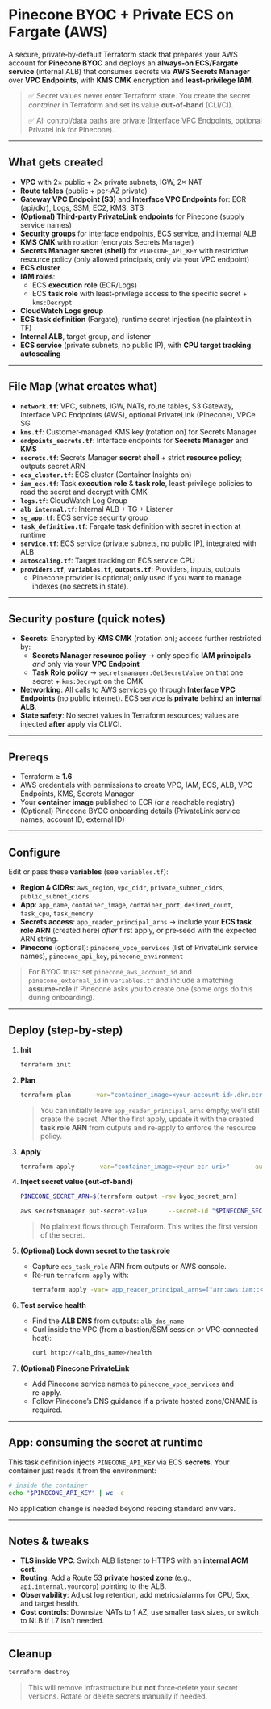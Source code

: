 # Pinecone BYOC + Private ECS on Fargate (AWS)

A secure, private‑by‑default Terraform stack that prepares your AWS account for **Pinecone BYOC** and deploys an **always‑on ECS/Fargate service** (internal ALB) that consumes secrets via **AWS Secrets Manager** over **VPC Endpoints**, with **KMS CMK** encryption and **least‑privilege IAM**.

> ✅ Secret values never enter Terraform state. You create the secret *container* in Terraform and set its value **out‑of‑band** (CLI/CI).
>
> ✅ All control/data paths are private (Interface VPC Endpoints, optional PrivateLink for Pinecone).

---

## What gets created

- **VPC** with 2× public + 2× private subnets, IGW, 2× NAT
- **Route tables** (public + per‑AZ private)
- **Gateway VPC Endpoint (S3)** and **Interface VPC Endpoints** for: ECR (api/dkr), Logs, SSM, EC2, KMS, STS
- **(Optional) Third‑party PrivateLink endpoints** for Pinecone (supply service names)
- **Security groups** for interface endpoints, ECS service, and internal ALB
- **KMS CMK** with rotation (encrypts Secrets Manager)
- **Secrets Manager secret (shell)** for `PINECONE_API_KEY` with restrictive resource policy (only allowed principals, only via your VPC endpoint)
- **ECS cluster**
- **IAM roles**:
  - ECS **execution role** (ECR/Logs)
  - ECS **task role** with least‑privilege access to the specific secret + `kms:Decrypt`
- **CloudWatch Logs group**
- **ECS task definition** (Fargate), runtime secret injection (no plaintext in TF)
- **Internal ALB**, target group, and listener
- **ECS service** (private subnets, no public IP), with **CPU target tracking autoscaling**

---

## File Map (what creates what)

- **`network.tf`**: VPC, subnets, IGW, NATs, route tables, S3 Gateway, Interface VPC Endpoints (AWS), optional PrivateLink (Pinecone), VPCe SG
- **`kms.tf`**: Customer‑managed KMS key (rotation on) for Secrets Manager
- **`endpoints_secrets.tf`**: Interface endpoints for **Secrets Manager** and **KMS**
- **`secrets.tf`**: Secrets Manager **secret shell** + strict **resource policy**; outputs secret ARN
- **`ecs_cluster.tf`**: ECS cluster (Container Insights on)
- **`iam_ecs.tf`**: Task **execution role** & **task role**, least‑privilege policies to read the secret and decrypt with CMK
- **`logs.tf`**: CloudWatch Log Group
- **`alb_internal.tf`**: Internal ALB + TG + Listener
- **`sg_app.tf`**: ECS service security group
- **`task_definition.tf`**: Fargate task definition with secret injection at runtime
- **`service.tf`**: ECS service (private subnets, no public IP), integrated with ALB
- **`autoscaling.tf`**: Target tracking on ECS service CPU
- **`providers.tf`**, **`variables.tf`**, **`outputs.tf`**: Providers, inputs, outputs
  - Pinecone provider is optional; only used if you want to manage indexes (no secrets in state).

---

## Security posture (quick notes)

- **Secrets**: Encrypted by **KMS CMK** (rotation on); access further restricted by:
  - **Secrets Manager resource policy** → only specific **IAM principals** *and* only via your **VPC Endpoint**
  - **Task Role policy** → `secretsmanager:GetSecretValue` on that one secret + `kms:Decrypt` on the CMK
- **Networking**: All calls to AWS services go through **Interface VPC Endpoints** (no public internet). ECS service is **private** behind an **internal ALB**.
- **State safety**: No secret values in Terraform resources; values are injected **after** apply via CLI/CI.

---

## Prereqs

- Terraform ≥ **1.6**
- AWS credentials with permissions to create VPC, IAM, ECS, ALB, VPC Endpoints, KMS, Secrets Manager
- Your **container image** published to ECR (or a reachable registry)
- (Optional) Pinecone BYOC onboarding details (PrivateLink service names, account ID, external ID)

---

## Configure

Edit or pass these **variables** (see `variables.tf`):

- **Region & CIDRs**: `aws_region`, `vpc_cidr`, `private_subnet_cidrs`, `public_subnet_cidrs`
- **App**: `app_name`, `container_image`, `container_port`, `desired_count`, `task_cpu`, `task_memory`
- **Secrets access**: `app_reader_principal_arns` → include your **ECS task role ARN** (created here) *after* first apply, or pre‑seed with the expected ARN string.
- **Pinecone** (optional): `pinecone_vpce_services` (list of PrivateLink service names), `pinecone_api_key`, `pinecone_environment`

> For BYOC trust: set `pinecone_aws_account_id` and `pinecone_external_id` in `variables.tf` and include a matching **assume‑role** if Pinecone asks you to create one (some orgs do this during onboarding).

---

## Deploy (step‑by‑step)

1. **Init**
   ```bash
   terraform init
   ```

2. **Plan**
   ```bash
   terraform plan      -var="container_image=<your-account-id>.dkr.ecr.<region>.amazonaws.com/your-repo:tag"      -var="app_reader_principal_arns=[]"
   ```
   > You can initially leave `app_reader_principal_arns` empty; we’ll still create the secret. After the first apply, update it with the created **task role ARN** from outputs and re‑apply to enforce the resource policy.

3. **Apply**
   ```bash
   terraform apply      -var="container_image=<your ecr uri>"      -auto-approve
   ```

4. **Inject secret value (out‑of‑band)**
   ```bash
   PINECONE_SECRET_ARN=$(terraform output -raw byoc_secret_arn)

   aws secretsmanager put-secret-value      --secret-id "$PINECONE_SECRET_ARN"      --secret-string '{"PINECONE_API_KEY":"<redacted>"}'
   ```
   > No plaintext flows through Terraform. This writes the first version of the secret.

5. **(Optional) Lock down secret to the task role**
   - Capture `ecs_task_role` ARN from outputs or AWS console.
   - Re‑run `terraform apply` with:
     ```bash
     terraform apply -var='app_reader_principal_arns=["arn:aws:iam::<account-id>:role/byoc-agents-task-role"]'
     ```

6. **Test service health**
   - Find the **ALB DNS** from outputs: `alb_dns_name`
   - Curl inside the VPC (from a bastion/SSM session or VPC‑connected host):
     ```bash
     curl http://<alb_dns_name>/health
     ```

7. **(Optional) Pinecone PrivateLink**
   - Add Pinecone service names to `pinecone_vpce_services` and re‑apply.
   - Follow Pinecone’s DNS guidance if a private hosted zone/CNAME is required.

---

## App: consuming the secret at runtime

This task definition injects `PINECONE_API_KEY` via ECS **secrets**. Your container just reads it from the environment:

```bash
# inside the container
echo "$PINECONE_API_KEY" | wc -c
```

No application change is needed beyond reading standard env vars.

---

## Notes & tweaks

- **TLS inside VPC**: Switch ALB listener to HTTPS with an **internal ACM cert**.
- **Routing**: Add a Route 53 **private hosted zone** (e.g., `api.internal.yourcorp`) pointing to the ALB.
- **Observability**: Adjust log retention, add metrics/alarms for CPU, 5xx, and target health.
- **Cost controls**: Downsize NATs to 1 AZ, use smaller task sizes, or switch to NLB if L7 isn’t needed.

---

## Cleanup

```bash
terraform destroy
```

> This will remove infrastructure but **not** force‑delete your secret versions. Rotate or delete secrets manually if needed.
